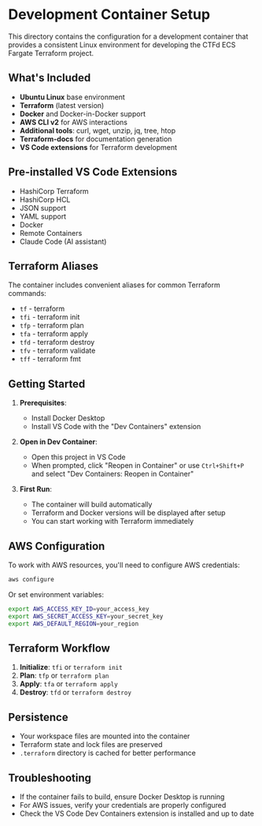 # Development Container Setup

This directory contains the configuration for a development container that provides a consistent Linux environment for developing the CTFd ECS Fargate Terraform project.

## What's Included

- **Ubuntu Linux** base environment
- **Terraform** (latest version)
- **Docker** and Docker-in-Docker support
- **AWS CLI v2** for AWS interactions
- **Additional tools**: curl, wget, unzip, jq, tree, htop
- **Terraform-docs** for documentation generation
- **VS Code extensions** for Terraform development

## Pre-installed VS Code Extensions

- HashiCorp Terraform
- HashiCorp HCL
- JSON support
- YAML support
- Docker
- Remote Containers
- Claude Code (AI assistant)

## Terraform Aliases

The container includes convenient aliases for common Terraform commands:

- `tf` - terraform
- `tfi` - terraform init
- `tfp` - terraform plan
- `tfa` - terraform apply
- `tfd` - terraform destroy
- `tfv` - terraform validate
- `tff` - terraform fmt

## Getting Started

1. **Prerequisites**: 
   - Install Docker Desktop
   - Install VS Code with the "Dev Containers" extension

2. **Open in Dev Container**:
   - Open this project in VS Code
   - When prompted, click "Reopen in Container" or use `Ctrl+Shift+P` and select "Dev Containers: Reopen in Container"

3. **First Run**:
   - The container will build automatically
   - Terraform and Docker versions will be displayed after setup
   - You can start working with Terraform immediately

## AWS Configuration

To work with AWS resources, you'll need to configure AWS credentials:

```bash
aws configure
```

Or set environment variables:
```bash
export AWS_ACCESS_KEY_ID=your_access_key
export AWS_SECRET_ACCESS_KEY=your_secret_key
export AWS_DEFAULT_REGION=your_region
```

## Terraform Workflow

1. **Initialize**: `tfi` or `terraform init`
2. **Plan**: `tfp` or `terraform plan`
3. **Apply**: `tfa` or `terraform apply`
4. **Destroy**: `tfd` or `terraform destroy`

## Persistence

- Your workspace files are mounted into the container
- Terraform state and lock files are preserved
- `.terraform` directory is cached for better performance

## Troubleshooting

- If the container fails to build, ensure Docker Desktop is running
- For AWS issues, verify your credentials are properly configured
- Check the VS Code Dev Containers extension is installed and up to date
